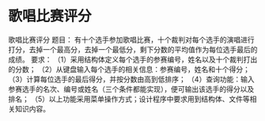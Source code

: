 # 歌唱比赛评分
歌唱比赛评分 题目： 有十个选手参加歌唱比赛，十个裁判对每个选手的演唱进行打分，去掉一个最高分，去掉一个最低分，剩下分数的平均值作为每位选手最后的成绩。 要求： （1）采用结构体定义每个选手的参赛编号，姓名以及十个裁判打出的分数； （2）从键盘输入每个选手的相关信息：参赛编号，姓名和十个得分； （3）计算每位选手的最后得分，并按分数由高到低排序； （4）查询功能：输入参赛选手的名次、编号或姓名（三个条件都能实现），便可输出该选手的得分以及排名； （5）以上功能采用菜单操作方式；设计程序中要求用到结构体、文件等相关知识内容。
